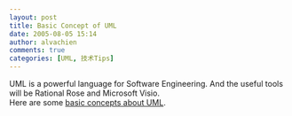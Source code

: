 ```yaml
---
layout: post
title: Basic Concept of UML
date: 2005-08-05 15:14
author: alvachien
comments: true
categories: [UML, 技术Tips]
---
```

<div>
<div>UML is a powerful language for Software Engineering. And the useful tools will be Rational Rose and Microsoft Visio.</div>
<div> </div>
<div>Here are some <a href="http://blog.csdn.net/alvachien/archive/2005/08/05/446286.aspx">basic concepts about UML</a>.</div>
</div>
